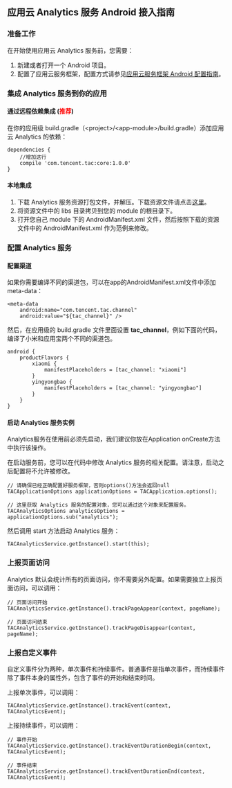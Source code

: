 ## 应用云 Analytics 服务 Android 接入指南

### 准备工作

在开始使用应用云 Analytics 服务前，您需要：

 1. 新建或者打开一个 Android 项目。
 2. 配置了应用云服务框架，配置方式请参见[应用云服务框架 Android 配置指南](https://github.com/tencentyun/qcloud-documents/blob/master/product/%E5%AD%98%E5%82%A8%E4%B8%8ECDN/_Drafts/ApplicationBoard/%E9%9B%86%E6%88%90%E6%8C%87%E5%8D%97/Core/Android/%E5%BA%94%E7%94%A8%E4%BA%91%20%E6%9C%8D%E5%8A%A1%E6%A1%86%E6%9E%B6%20Android%E6%8E%A5%E5%85%A5%E6%8C%87%E5%8D%97.md.md)。

### 集成 Analytics 服务到你的应用

#### 通过远程依赖集成 (<font color='red'>推荐</font>)

在你的应用级 build.gradle（\<project\>/\<app-module\>/build.gradle）添加应用云 Analytics 的依赖：

```
dependencies {
    //增加这行
    compile 'com.tencent.tac:core:1.0.0'
}
```

#### 本地集成

1. 下载 Analytics 服务资源打包文件，并解压。下载资源文件请点击[这里]()。
2. 将资源文件中的 libs 目录拷贝到您的 module 的根目录下。
4. 打开您自己 module 下的 AndroidManifest.xml 文件，然后按照下载的资源文件中的 AndroidManifest.xml 作为范例来修改。

### 配置 Analytics 服务

#### 配置渠道

如果你需要编译不同的渠道包，可以在app的AndroidManifest.xml文件中添加meta-data：

```
<meta-data
   	android:name="com.tencent.tac.channel"
	android:value="${tac_channel}" />
```

然后，在应用级的 build.gradle 文件里面设置 **tac_channel**，例如下面的代码，编译了小米和应用宝两个不同的渠道包。

```
android {
	productFlavors {
        xiaomi {
            manifestPlaceholders = [tac_channel: "xiaomi"]
        }
        yingyongbao {
            manifestPlaceholders = [tac_channel: "yingyongbao"]
        }
    }
}
```

#### 启动 Analytics 服务实例

Analytics服务在使用前必须先启动，我们建议你放在Application onCreate方法中执行该操作。

在启动服务前，您可以在代码中修改 Analytics 服务的相关配置。请注意，启动之后配置将不允许被修改。

```
// 请确保已经正确配置好服务框架，否则options()方法会返回null
TACApplicationOptions applicationOptions = TACApplication.options();

// 这里获取 Analytics 服务的配置对象，您可以通过这个对象来配置服务。
TACAnalyticsOptions analyticsOptions = applicationOptions.sub("analytics");

```

然后调用 start 方法启动 Analytics 服务：

```
TACAnalyticsService.getInstance().start(this);
```

### 上报页面访问

Analytics 默认会统计所有的页面访问，你不需要另外配置。如果需要独立上报页面访问，可以调用：

```
// 页面访问开始
TACAnalyticsService.getInstance().trackPageAppear(context, pageName);

// 页面访问结束
TACAnalyticsService.getInstance().trackPageDisappear(context, pageName);
```

### 上报自定义事件

自定义事件分为两种，单次事件和持续事件。普通事件是指单次事件，而持续事件除了事件本身的属性外，包含了事件的开始和结束时间。

上报单次事件，可以调用：

```
TACAnalyticsService.getInstance().trackEvent(context, TACAnalyticsEvent);

```

上报持续事件，可以调用：

```
// 事件开始
TACAnalyticsService.getInstance().trackEventDurationBegin(context, TACAnalyticsEvent);

// 事件结束
TACAnalyticsService.getInstance().trackEventDurationEnd(context, TACAnalyticsEvent);

```

